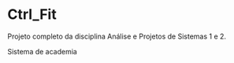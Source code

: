 # Ctrl_Fit
Projeto completo da disciplina Análise e Projetos de Sistemas 1 e 2.

Sistema de academia
